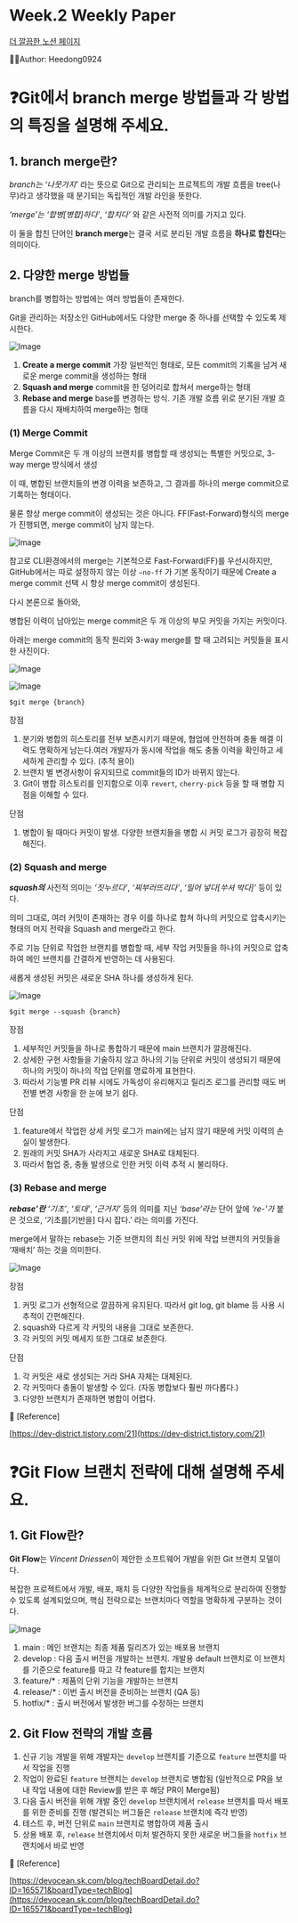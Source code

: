 # Week.2 Weekly Paper

[더 깔끔한 노션 페이지](https://mammoth-sodium-807.notion.site/Week2-Weekly-Paper-1d2aa082e03680d995d2ff14ae2d14cd?pvs=74)

🙋‍♂️Author: Heedong0924

# **❓Git에서 branch merge 방법들과 각 방법의 특징을 설명해 주세요.**

## 1. branch merge란?

_branch는_ _‘나뭇가지’_ 라는 뜻으로 Git으로 관리되는 프로젝트의 개발 흐름을 tree(나무)라고 생각했을 때 분기되는 독립적인 개발 라인을 뜻한다.

_‘merge’는_ _‘합병[병합]하다’_, _‘합치다’_ 와 같은 사전적 의미를 가지고 있다.

이 둘을 합친 단어인 **branch merge**는 결국 서로 분리된 개발 흐름을 **하나로 합친다**는 의미이다.

## 2. 다양한 merge 방법들

branch를 병합하는 방법에는 여러 방법들이 존재한다.

Git을 관리하는 저장소인 GitHub에서도 다양한 merge 중 하나를 선택할 수 있도록 제시한다.

![Image](https://prod-files-secure.s3.us-west-2.amazonaws.com/291eff3c-1893-4c08-903c-014784a99777/e4f3914d-ca99-4785-9d6e-bbff32a6af19/image.png?X-Amz-Algorithm=AWS4-HMAC-SHA256&X-Amz-Content-Sha256=UNSIGNED-PAYLOAD&X-Amz-Credential=ASIAZI2LB466SF3HD76L%2F20250413%2Fus-west-2%2Fs3%2Faws4_request&X-Amz-Date=20250413T112348Z&X-Amz-Expires=3600&X-Amz-Security-Token=IQoJb3JpZ2luX2VjEHQaCXVzLXdlc3QtMiJHMEUCIHLjIuRn6slqwgHFwcqZAr4rttw9tIu9iXOi1ZEsMYmKAiEA13nYncusL%2Fun%2BVSnFtLYO4e7QTmkVigEqFS07tGVQfoqiAQI7P%2F%2F%2F%2F%2F%2F%2F%2F%2F%2FARAAGgw2Mzc0MjMxODM4MDUiDM1dQ8n9TVzfsleQkSrcAwhuGwpY%2BtUNNLXyDpx90iXhD3z6rvATIIj7%2BXb%2B8pgdt9fSbAwu926TC29wi2cEPx2jto6h9pXEsYwoHb57yHvDNOxFCpaaKEg6Az3X9NYvX5YiSvGYy1V5Fj0JL64omCTffCpswTub%2FU1ifUPNN8J03M902UCTaKVLBJQW97UloGJTCqafjVDoQRlrouYwtfy6pUx%2FE%2FSrpeLKfkLN0gyUA1jbCx5el82BMYrOUgNRgWVyZKputwsKHBpCubI2Df5efnMFcvIC%2B1fBFAwSQLQND15aGNaUxfAC%2Bh9%2FhJ%2BH91XaY44zX7bqP6ieDuys42LTWXuzyNexPbbwPu8mHUp3LGlB5EkkSBwnNU%2BwOyIAFVzpSnZFkHHPW%2BRcturz4oIbsJyeiYYdg%2BpNJ68OxieKNYaevvM2jZm3GV7qnl7jVb%2BPbXBpMHtp%2FLs3D9gLM1fs6nsTKnLriZgkqkRcoXhg5esj8HcV6xU8V2pewBU1Q4dkbDE4BT5mcvt0OIimN%2FE2AAS7r9%2FeLYwnlOdfAAJOyw9WdylSHgzjagZG0ikexy62ZB%2BNqF6FSdsg7k%2FD6x5dKKzs629UwBqy0ABC2vACJvUekLcAQQGnVYkGCJz36O%2FY0ddR2PG0ENbNMKy77r8GOqUB9HGRiJtTn5I7XI6O9Q0adw7254lrEna%2FI%2BMDvMln%2Bz1scnCs3ABiVCddY7CUhDG%2BYYwyzvj4iLGd3ypqkDH%2Bc7OVPHF34vb1MEWLTduy8qul9bCEJ8z%2Bu6l4wbgduUTaz2%2FCOm9eb7INVbztQbHJPy6JkLUVNuKgsWbPUy3pAlqPG1KWy0QaH8HlBlT%2FhiLkv7%2FsNraKWC9HyDHyuqPf7GqJhqQM&X-Amz-Signature=67b9c4bc64034c29b8faaa1d52dd261a80260ce87dc09aa7be62af5026d49e45&X-Amz-SignedHeaders=host&x-id=GetObject)

1. **Create a merge commit**
   가장 일반적인 형태로, 모든 commit의 기록을 남겨 새로운 merge commit을 생성하는 형태
1. **Squash and merge**
   commit을 한 덩어리로 합쳐서 merge하는 형태
1. **Rebase and merge**
   base를 변경하는 방식. 기존 개발 흐름 위로 분기된 개발 흐름을 다시 재배치하여 merge하는 형태

### (1) Merge Commit

Merge Commit은 두 개 이상의 브랜치를 병합할 때 생성되는 특별한 커밋으로, 3-way merge 방식에서 생성

이 때, 병합된 브랜치들의 변경 이력을 보존하고, 그 결과를 하나의 merge commit으로 기록하는 형태이다.

물론 항상 merge commit이 생성되는 것은 아니다.
FF(Fast-Forward)형식의 merge가 진행되면, merge commit이 남지 않는다.

![Image](https://prod-files-secure.s3.us-west-2.amazonaws.com/291eff3c-1893-4c08-903c-014784a99777/1f507e79-4f68-44e3-884f-7f2a894ed4aa/image.png?X-Amz-Algorithm=AWS4-HMAC-SHA256&X-Amz-Content-Sha256=UNSIGNED-PAYLOAD&X-Amz-Credential=ASIAZI2LB466SF3HD76L%2F20250413%2Fus-west-2%2Fs3%2Faws4_request&X-Amz-Date=20250413T112348Z&X-Amz-Expires=3600&X-Amz-Security-Token=IQoJb3JpZ2luX2VjEHQaCXVzLXdlc3QtMiJHMEUCIHLjIuRn6slqwgHFwcqZAr4rttw9tIu9iXOi1ZEsMYmKAiEA13nYncusL%2Fun%2BVSnFtLYO4e7QTmkVigEqFS07tGVQfoqiAQI7P%2F%2F%2F%2F%2F%2F%2F%2F%2F%2FARAAGgw2Mzc0MjMxODM4MDUiDM1dQ8n9TVzfsleQkSrcAwhuGwpY%2BtUNNLXyDpx90iXhD3z6rvATIIj7%2BXb%2B8pgdt9fSbAwu926TC29wi2cEPx2jto6h9pXEsYwoHb57yHvDNOxFCpaaKEg6Az3X9NYvX5YiSvGYy1V5Fj0JL64omCTffCpswTub%2FU1ifUPNN8J03M902UCTaKVLBJQW97UloGJTCqafjVDoQRlrouYwtfy6pUx%2FE%2FSrpeLKfkLN0gyUA1jbCx5el82BMYrOUgNRgWVyZKputwsKHBpCubI2Df5efnMFcvIC%2B1fBFAwSQLQND15aGNaUxfAC%2Bh9%2FhJ%2BH91XaY44zX7bqP6ieDuys42LTWXuzyNexPbbwPu8mHUp3LGlB5EkkSBwnNU%2BwOyIAFVzpSnZFkHHPW%2BRcturz4oIbsJyeiYYdg%2BpNJ68OxieKNYaevvM2jZm3GV7qnl7jVb%2BPbXBpMHtp%2FLs3D9gLM1fs6nsTKnLriZgkqkRcoXhg5esj8HcV6xU8V2pewBU1Q4dkbDE4BT5mcvt0OIimN%2FE2AAS7r9%2FeLYwnlOdfAAJOyw9WdylSHgzjagZG0ikexy62ZB%2BNqF6FSdsg7k%2FD6x5dKKzs629UwBqy0ABC2vACJvUekLcAQQGnVYkGCJz36O%2FY0ddR2PG0ENbNMKy77r8GOqUB9HGRiJtTn5I7XI6O9Q0adw7254lrEna%2FI%2BMDvMln%2Bz1scnCs3ABiVCddY7CUhDG%2BYYwyzvj4iLGd3ypqkDH%2Bc7OVPHF34vb1MEWLTduy8qul9bCEJ8z%2Bu6l4wbgduUTaz2%2FCOm9eb7INVbztQbHJPy6JkLUVNuKgsWbPUy3pAlqPG1KWy0QaH8HlBlT%2FhiLkv7%2FsNraKWC9HyDHyuqPf7GqJhqQM&X-Amz-Signature=9377170777017ff596b8b1e264cd2436be7acea217557112b916feba7e13fe20&X-Amz-SignedHeaders=host&x-id=GetObject)

참고로 CLI환경에서의 merge는 기본적으로 Fast-Forward(FF)를 우선시하지만, GitHub에서는 따로 설정하지 않는 이상 `—no-ff` 가 기본 동작이기 때문에 Create a merge commit 선택 시 항상 merge commit이 생성된다.

다시 본론으로 돌아와,

병합된 이력이 남아있는 merge commit은 두 개 이상의 부모 커밋을 가지는 커밋이다.

아래는 merge commit의 동작 원리와 3-way merge를 할 때 고려되는 커밋들을 표시한 사진이다.

![Image](https://prod-files-secure.s3.us-west-2.amazonaws.com/291eff3c-1893-4c08-903c-014784a99777/70bde95e-21a2-46d3-b255-b65a8201d3c6/image.png?X-Amz-Algorithm=AWS4-HMAC-SHA256&X-Amz-Content-Sha256=UNSIGNED-PAYLOAD&X-Amz-Credential=ASIAZI2LB466SF3HD76L%2F20250413%2Fus-west-2%2Fs3%2Faws4_request&X-Amz-Date=20250413T112348Z&X-Amz-Expires=3600&X-Amz-Security-Token=IQoJb3JpZ2luX2VjEHQaCXVzLXdlc3QtMiJHMEUCIHLjIuRn6slqwgHFwcqZAr4rttw9tIu9iXOi1ZEsMYmKAiEA13nYncusL%2Fun%2BVSnFtLYO4e7QTmkVigEqFS07tGVQfoqiAQI7P%2F%2F%2F%2F%2F%2F%2F%2F%2F%2FARAAGgw2Mzc0MjMxODM4MDUiDM1dQ8n9TVzfsleQkSrcAwhuGwpY%2BtUNNLXyDpx90iXhD3z6rvATIIj7%2BXb%2B8pgdt9fSbAwu926TC29wi2cEPx2jto6h9pXEsYwoHb57yHvDNOxFCpaaKEg6Az3X9NYvX5YiSvGYy1V5Fj0JL64omCTffCpswTub%2FU1ifUPNN8J03M902UCTaKVLBJQW97UloGJTCqafjVDoQRlrouYwtfy6pUx%2FE%2FSrpeLKfkLN0gyUA1jbCx5el82BMYrOUgNRgWVyZKputwsKHBpCubI2Df5efnMFcvIC%2B1fBFAwSQLQND15aGNaUxfAC%2Bh9%2FhJ%2BH91XaY44zX7bqP6ieDuys42LTWXuzyNexPbbwPu8mHUp3LGlB5EkkSBwnNU%2BwOyIAFVzpSnZFkHHPW%2BRcturz4oIbsJyeiYYdg%2BpNJ68OxieKNYaevvM2jZm3GV7qnl7jVb%2BPbXBpMHtp%2FLs3D9gLM1fs6nsTKnLriZgkqkRcoXhg5esj8HcV6xU8V2pewBU1Q4dkbDE4BT5mcvt0OIimN%2FE2AAS7r9%2FeLYwnlOdfAAJOyw9WdylSHgzjagZG0ikexy62ZB%2BNqF6FSdsg7k%2FD6x5dKKzs629UwBqy0ABC2vACJvUekLcAQQGnVYkGCJz36O%2FY0ddR2PG0ENbNMKy77r8GOqUB9HGRiJtTn5I7XI6O9Q0adw7254lrEna%2FI%2BMDvMln%2Bz1scnCs3ABiVCddY7CUhDG%2BYYwyzvj4iLGd3ypqkDH%2Bc7OVPHF34vb1MEWLTduy8qul9bCEJ8z%2Bu6l4wbgduUTaz2%2FCOm9eb7INVbztQbHJPy6JkLUVNuKgsWbPUy3pAlqPG1KWy0QaH8HlBlT%2FhiLkv7%2FsNraKWC9HyDHyuqPf7GqJhqQM&X-Amz-Signature=6c68db5a4b221a26ddaa02a289c7dc07c0f95a4c409d359ca42f68e20d3314af&X-Amz-SignedHeaders=host&x-id=GetObject)

![Image](https://prod-files-secure.s3.us-west-2.amazonaws.com/291eff3c-1893-4c08-903c-014784a99777/731a05c8-c705-4eac-bd0e-f0019a8eb227/image.png?X-Amz-Algorithm=AWS4-HMAC-SHA256&X-Amz-Content-Sha256=UNSIGNED-PAYLOAD&X-Amz-Credential=ASIAZI2LB466SF3HD76L%2F20250413%2Fus-west-2%2Fs3%2Faws4_request&X-Amz-Date=20250413T112348Z&X-Amz-Expires=3600&X-Amz-Security-Token=IQoJb3JpZ2luX2VjEHQaCXVzLXdlc3QtMiJHMEUCIHLjIuRn6slqwgHFwcqZAr4rttw9tIu9iXOi1ZEsMYmKAiEA13nYncusL%2Fun%2BVSnFtLYO4e7QTmkVigEqFS07tGVQfoqiAQI7P%2F%2F%2F%2F%2F%2F%2F%2F%2F%2FARAAGgw2Mzc0MjMxODM4MDUiDM1dQ8n9TVzfsleQkSrcAwhuGwpY%2BtUNNLXyDpx90iXhD3z6rvATIIj7%2BXb%2B8pgdt9fSbAwu926TC29wi2cEPx2jto6h9pXEsYwoHb57yHvDNOxFCpaaKEg6Az3X9NYvX5YiSvGYy1V5Fj0JL64omCTffCpswTub%2FU1ifUPNN8J03M902UCTaKVLBJQW97UloGJTCqafjVDoQRlrouYwtfy6pUx%2FE%2FSrpeLKfkLN0gyUA1jbCx5el82BMYrOUgNRgWVyZKputwsKHBpCubI2Df5efnMFcvIC%2B1fBFAwSQLQND15aGNaUxfAC%2Bh9%2FhJ%2BH91XaY44zX7bqP6ieDuys42LTWXuzyNexPbbwPu8mHUp3LGlB5EkkSBwnNU%2BwOyIAFVzpSnZFkHHPW%2BRcturz4oIbsJyeiYYdg%2BpNJ68OxieKNYaevvM2jZm3GV7qnl7jVb%2BPbXBpMHtp%2FLs3D9gLM1fs6nsTKnLriZgkqkRcoXhg5esj8HcV6xU8V2pewBU1Q4dkbDE4BT5mcvt0OIimN%2FE2AAS7r9%2FeLYwnlOdfAAJOyw9WdylSHgzjagZG0ikexy62ZB%2BNqF6FSdsg7k%2FD6x5dKKzs629UwBqy0ABC2vACJvUekLcAQQGnVYkGCJz36O%2FY0ddR2PG0ENbNMKy77r8GOqUB9HGRiJtTn5I7XI6O9Q0adw7254lrEna%2FI%2BMDvMln%2Bz1scnCs3ABiVCddY7CUhDG%2BYYwyzvj4iLGd3ypqkDH%2Bc7OVPHF34vb1MEWLTduy8qul9bCEJ8z%2Bu6l4wbgduUTaz2%2FCOm9eb7INVbztQbHJPy6JkLUVNuKgsWbPUy3pAlqPG1KWy0QaH8HlBlT%2FhiLkv7%2FsNraKWC9HyDHyuqPf7GqJhqQM&X-Amz-Signature=dd9d6177bfe502701c8c78a5f54deffc2a288be3e486e39a486e470d6748f341&X-Amz-SignedHeaders=host&x-id=GetObject)

```shell
$git merge {branch}
```

장점

1. 분기와 병합의 히스토리를 전부 보존시키기 때문에, 협업에 안전하며 충돌 해결 이력도 명확하게 남는다.여러 개발자가 동시에 작업을 해도 충돌 이력을 확인하고 세세하게 관리할 수 있다. (추적 용이)
1. 브랜치 별 변경사항이 유지되므로 commit들의 ID가 바뀌지 않는다.
1. Git이 병합 히스토리를 인지함으로 이후 `revert`, `cherry-pick` 등을 할 때 병합 지점을 이해할 수 있다.

단점

1. 병합이 될 때마다 커밋이 발생. 다양한 브랜치들을 병합 시 커밋 로그가 굉장히 복잡해진다.

### (2) Squash and merge

**_squash의_** 사전적 의미는 _‘짓누르다’_, _‘찌부러뜨리다’_, _‘밀어 넣다[쑤셔 박다]’_ 등이 있다.

의미 그대로, 여러 커밋이 존재하는 경우 이를 하나로 합쳐 하나의 커밋으로 압축시키는 형태의 머지 전략을 Squash and merge라고 한다.

주로 기능 단위로 작업한 브랜치를 병합할 때, 세부 작업 커밋들을 하나의 커밋으로 압축하여 메인 브랜치를 간결하게 반영하는 데 사용된다.

새롭게 생성된 커밋은 새로운 SHA 하나를 생성하게 된다.

![Image](https://prod-files-secure.s3.us-west-2.amazonaws.com/291eff3c-1893-4c08-903c-014784a99777/cab558a3-c79e-4a96-ab9c-f8b6e0402ca8/image.png?X-Amz-Algorithm=AWS4-HMAC-SHA256&X-Amz-Content-Sha256=UNSIGNED-PAYLOAD&X-Amz-Credential=ASIAZI2LB466SF3HD76L%2F20250413%2Fus-west-2%2Fs3%2Faws4_request&X-Amz-Date=20250413T112348Z&X-Amz-Expires=3600&X-Amz-Security-Token=IQoJb3JpZ2luX2VjEHQaCXVzLXdlc3QtMiJHMEUCIHLjIuRn6slqwgHFwcqZAr4rttw9tIu9iXOi1ZEsMYmKAiEA13nYncusL%2Fun%2BVSnFtLYO4e7QTmkVigEqFS07tGVQfoqiAQI7P%2F%2F%2F%2F%2F%2F%2F%2F%2F%2FARAAGgw2Mzc0MjMxODM4MDUiDM1dQ8n9TVzfsleQkSrcAwhuGwpY%2BtUNNLXyDpx90iXhD3z6rvATIIj7%2BXb%2B8pgdt9fSbAwu926TC29wi2cEPx2jto6h9pXEsYwoHb57yHvDNOxFCpaaKEg6Az3X9NYvX5YiSvGYy1V5Fj0JL64omCTffCpswTub%2FU1ifUPNN8J03M902UCTaKVLBJQW97UloGJTCqafjVDoQRlrouYwtfy6pUx%2FE%2FSrpeLKfkLN0gyUA1jbCx5el82BMYrOUgNRgWVyZKputwsKHBpCubI2Df5efnMFcvIC%2B1fBFAwSQLQND15aGNaUxfAC%2Bh9%2FhJ%2BH91XaY44zX7bqP6ieDuys42LTWXuzyNexPbbwPu8mHUp3LGlB5EkkSBwnNU%2BwOyIAFVzpSnZFkHHPW%2BRcturz4oIbsJyeiYYdg%2BpNJ68OxieKNYaevvM2jZm3GV7qnl7jVb%2BPbXBpMHtp%2FLs3D9gLM1fs6nsTKnLriZgkqkRcoXhg5esj8HcV6xU8V2pewBU1Q4dkbDE4BT5mcvt0OIimN%2FE2AAS7r9%2FeLYwnlOdfAAJOyw9WdylSHgzjagZG0ikexy62ZB%2BNqF6FSdsg7k%2FD6x5dKKzs629UwBqy0ABC2vACJvUekLcAQQGnVYkGCJz36O%2FY0ddR2PG0ENbNMKy77r8GOqUB9HGRiJtTn5I7XI6O9Q0adw7254lrEna%2FI%2BMDvMln%2Bz1scnCs3ABiVCddY7CUhDG%2BYYwyzvj4iLGd3ypqkDH%2Bc7OVPHF34vb1MEWLTduy8qul9bCEJ8z%2Bu6l4wbgduUTaz2%2FCOm9eb7INVbztQbHJPy6JkLUVNuKgsWbPUy3pAlqPG1KWy0QaH8HlBlT%2FhiLkv7%2FsNraKWC9HyDHyuqPf7GqJhqQM&X-Amz-Signature=b5f38b40ea24028aa8cd62404691531af592bf294d51184751ff7f76ea4970a5&X-Amz-SignedHeaders=host&x-id=GetObject)

```shell
$git merge --squash {branch}
```

장점

1. 세부적인 커밋들을 하나로 통합하기 때문에 main 브랜치가 깔끔해진다.
1. 상세한 구현 사항들을 기술하지 않고 하나의 기능 단위로 커밋이 생성되기 때문에 하나의 커밋이 하나의 작업 단위를 명료하게 표현한다.
1. 따라서 기능별 PR 리뷰 시에도 가독성이 유리해지고 릴리즈 로그를 관리할 때도 버전별 변경 사항을 한 눈에 보기 쉽다.

단점

1. feature에서 작업한 상세 커밋 로그가 main에는 남지 않기 때문에 커밋 이력의 손실이 발생한다.
1. 원래의 커밋 SHA가 사라지고 새로운 SHA로 대체된다.
1. 따라서 협업 중, 충돌 발생으로 인한 커밋 이력 추적 시 불리하다.

### (3) Rebase and merge

**_rebase’란_** _‘기초’_, _‘토대’_, _‘근거지’_ 등의 의미를 지닌 _‘base’라는_ 단어 앞에 _‘re-’가_ 붙은 것으로, ‘기초를[기반을] 다시 잡다.’ 라는 의미를 가진다.

merge에서 말하는 rebase는 기준 브랜치의 최신 커밋 위에 작업 브랜치의 커밋들을 ‘재배치’ 하는 것을 의미한다.

![Image](https://prod-files-secure.s3.us-west-2.amazonaws.com/291eff3c-1893-4c08-903c-014784a99777/a33b0b58-5267-4c79-a6c4-14c45e3ae4aa/image.png?X-Amz-Algorithm=AWS4-HMAC-SHA256&X-Amz-Content-Sha256=UNSIGNED-PAYLOAD&X-Amz-Credential=ASIAZI2LB466SF3HD76L%2F20250413%2Fus-west-2%2Fs3%2Faws4_request&X-Amz-Date=20250413T112348Z&X-Amz-Expires=3600&X-Amz-Security-Token=IQoJb3JpZ2luX2VjEHQaCXVzLXdlc3QtMiJHMEUCIHLjIuRn6slqwgHFwcqZAr4rttw9tIu9iXOi1ZEsMYmKAiEA13nYncusL%2Fun%2BVSnFtLYO4e7QTmkVigEqFS07tGVQfoqiAQI7P%2F%2F%2F%2F%2F%2F%2F%2F%2F%2FARAAGgw2Mzc0MjMxODM4MDUiDM1dQ8n9TVzfsleQkSrcAwhuGwpY%2BtUNNLXyDpx90iXhD3z6rvATIIj7%2BXb%2B8pgdt9fSbAwu926TC29wi2cEPx2jto6h9pXEsYwoHb57yHvDNOxFCpaaKEg6Az3X9NYvX5YiSvGYy1V5Fj0JL64omCTffCpswTub%2FU1ifUPNN8J03M902UCTaKVLBJQW97UloGJTCqafjVDoQRlrouYwtfy6pUx%2FE%2FSrpeLKfkLN0gyUA1jbCx5el82BMYrOUgNRgWVyZKputwsKHBpCubI2Df5efnMFcvIC%2B1fBFAwSQLQND15aGNaUxfAC%2Bh9%2FhJ%2BH91XaY44zX7bqP6ieDuys42LTWXuzyNexPbbwPu8mHUp3LGlB5EkkSBwnNU%2BwOyIAFVzpSnZFkHHPW%2BRcturz4oIbsJyeiYYdg%2BpNJ68OxieKNYaevvM2jZm3GV7qnl7jVb%2BPbXBpMHtp%2FLs3D9gLM1fs6nsTKnLriZgkqkRcoXhg5esj8HcV6xU8V2pewBU1Q4dkbDE4BT5mcvt0OIimN%2FE2AAS7r9%2FeLYwnlOdfAAJOyw9WdylSHgzjagZG0ikexy62ZB%2BNqF6FSdsg7k%2FD6x5dKKzs629UwBqy0ABC2vACJvUekLcAQQGnVYkGCJz36O%2FY0ddR2PG0ENbNMKy77r8GOqUB9HGRiJtTn5I7XI6O9Q0adw7254lrEna%2FI%2BMDvMln%2Bz1scnCs3ABiVCddY7CUhDG%2BYYwyzvj4iLGd3ypqkDH%2Bc7OVPHF34vb1MEWLTduy8qul9bCEJ8z%2Bu6l4wbgduUTaz2%2FCOm9eb7INVbztQbHJPy6JkLUVNuKgsWbPUy3pAlqPG1KWy0QaH8HlBlT%2FhiLkv7%2FsNraKWC9HyDHyuqPf7GqJhqQM&X-Amz-Signature=850efe1e976c38904f63c9b37cdd87ccf5fe751892bf8a06b310a8ff31e95fda&X-Amz-SignedHeaders=host&x-id=GetObject)

장점

1. 커밋 로그가 선형적으로 깔끔하게 유지된다. 따라서 git log, git blame 등 사용 시 추적이 간편해진다.
1. squash와 다르게 각 커밋의 내용을 그대로 보존한다.
1. 각 커밋의 커밋 메세지 또한 그대로 보존한다.

단점

1. 각 커밋은 새로 생성되는 거라 SHA 자체는 대체된다.
1. 각 커밋마다 충돌이 발생할 수 있다. (자동 병합보다 훨씬 까다롭다.)
1. 다양한 브랜치가 존재하면 병합이 어렵다.

💭 [Reference]

[https://dev-district.tistory.com/21](https://dev-district.tistory.com/21)

# **❓Git Flow 브랜치 전략에 대해 설명해 주세요.**

## 1. Git Flow란?

**Git Flow**는 *Vincent Driessen*이 제안한 소프트웨어 개발을 위한 Git 브랜치 모델이다.

복잡한 프로젝트에서 개발, 배포, 패치 등 다양한 작업들을 체계적으로 분리하여 진행할 수 있도록 설계되었으며, 핵심 전략으로는 브랜치마다 역할을 명확하게 구분하는 것이다.

![Image](https://prod-files-secure.s3.us-west-2.amazonaws.com/291eff3c-1893-4c08-903c-014784a99777/cdda5447-91f3-4dd8-a797-9b08bc3c40c8/image.png?X-Amz-Algorithm=AWS4-HMAC-SHA256&X-Amz-Content-Sha256=UNSIGNED-PAYLOAD&X-Amz-Credential=ASIAZI2LB466SF3HD76L%2F20250413%2Fus-west-2%2Fs3%2Faws4_request&X-Amz-Date=20250413T112348Z&X-Amz-Expires=3600&X-Amz-Security-Token=IQoJb3JpZ2luX2VjEHQaCXVzLXdlc3QtMiJHMEUCIHLjIuRn6slqwgHFwcqZAr4rttw9tIu9iXOi1ZEsMYmKAiEA13nYncusL%2Fun%2BVSnFtLYO4e7QTmkVigEqFS07tGVQfoqiAQI7P%2F%2F%2F%2F%2F%2F%2F%2F%2F%2FARAAGgw2Mzc0MjMxODM4MDUiDM1dQ8n9TVzfsleQkSrcAwhuGwpY%2BtUNNLXyDpx90iXhD3z6rvATIIj7%2BXb%2B8pgdt9fSbAwu926TC29wi2cEPx2jto6h9pXEsYwoHb57yHvDNOxFCpaaKEg6Az3X9NYvX5YiSvGYy1V5Fj0JL64omCTffCpswTub%2FU1ifUPNN8J03M902UCTaKVLBJQW97UloGJTCqafjVDoQRlrouYwtfy6pUx%2FE%2FSrpeLKfkLN0gyUA1jbCx5el82BMYrOUgNRgWVyZKputwsKHBpCubI2Df5efnMFcvIC%2B1fBFAwSQLQND15aGNaUxfAC%2Bh9%2FhJ%2BH91XaY44zX7bqP6ieDuys42LTWXuzyNexPbbwPu8mHUp3LGlB5EkkSBwnNU%2BwOyIAFVzpSnZFkHHPW%2BRcturz4oIbsJyeiYYdg%2BpNJ68OxieKNYaevvM2jZm3GV7qnl7jVb%2BPbXBpMHtp%2FLs3D9gLM1fs6nsTKnLriZgkqkRcoXhg5esj8HcV6xU8V2pewBU1Q4dkbDE4BT5mcvt0OIimN%2FE2AAS7r9%2FeLYwnlOdfAAJOyw9WdylSHgzjagZG0ikexy62ZB%2BNqF6FSdsg7k%2FD6x5dKKzs629UwBqy0ABC2vACJvUekLcAQQGnVYkGCJz36O%2FY0ddR2PG0ENbNMKy77r8GOqUB9HGRiJtTn5I7XI6O9Q0adw7254lrEna%2FI%2BMDvMln%2Bz1scnCs3ABiVCddY7CUhDG%2BYYwyzvj4iLGd3ypqkDH%2Bc7OVPHF34vb1MEWLTduy8qul9bCEJ8z%2Bu6l4wbgduUTaz2%2FCOm9eb7INVbztQbHJPy6JkLUVNuKgsWbPUy3pAlqPG1KWy0QaH8HlBlT%2FhiLkv7%2FsNraKWC9HyDHyuqPf7GqJhqQM&X-Amz-Signature=9080352787827b1d8b0ea312b3bc3037645793803b404ab1d1c9416ac36a04a1&X-Amz-SignedHeaders=host&x-id=GetObject)

1. main : 메인 브랜치는 최종 제품 릴리즈가 있는 배포용 브랜치
1. develop : 다음 출시 버전을 개발하는 브랜치. 개발용 default 브랜치로 이 브랜치를 기준으로 feature를 따고 각 feature를 합치는 브랜치
1. feature/\* : 제품의 단위 기능을 개발하는 브랜치
1. release/\* : 이번 출시 버전을 준비하는 브랜치 (QA 등)
1. hotfix/\* : 출시 버전에서 발생한 버그를 수정하는 브랜치

## 2. Git Flow 전략의 개발 흐름

1. 신규 기능 개발을 위해 개발자는 `develop` 브랜치를 기준으로 `feature` 브랜치를 따서 작업을 진행
1. 작업이 완료된 `feature` 브랜치는 `develop` 브랜치로 병합됨
   (일반적으로 PR을 보내 작업 내용에 대한 Review를 받은 후 해당 PR이 Merge됨)
1. 다음 출시 버전을 위해 개발 중인 `develop` 브랜치에서 `release` 브랜치를 따서 배포를 위한 준비를 진행
   (발견되는 버그들은 `release` 브랜치에 즉각 반영)
1. 테스트 후, 버전 단위로 `main` 브랜치로 병합하여 제품 출시
1. 상용 배포 후, `release` 브랜치에서 미처 발견하지 못한 새로운 버그들을 `hotfix` 브랜치에서 바로 반영

💭 [Reference]

[https://devocean.sk.com/blog/techBoardDetail.do?ID=165571&boardType=techBlog](https://devocean.sk.com/blog/techBoardDetail.do?ID=165571&boardType=techBlog)
